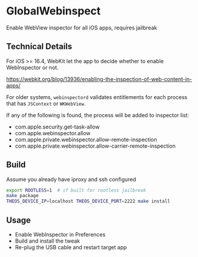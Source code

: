 # GlobalWebinspect

Enable WebView inspector for all iOS apps, requires jailbreak

## Technical Details

For iOS >= 16.4, WebKit let the app to decide whether to enable WebInspector or not.

https://webkit.org/blog/13936/enabling-the-inspection-of-web-content-in-apps/

For older systems, `webinspectord` validates entitlements for each process that has `JSContext` or `WKWebView`.

If any of the following is found, the process will be added to inspector list:

* com.apple.security.get-task-allow
* com.apple.webinspector.allow
* com.apple.private.webinspector.allow-remote-inspection
* com.apple.private.webinspector.allow-carrier-remote-inspection

## Build

Assume you already have iproxy and ssh configured

```bash
export ROOTLESS=1  # if built for rootless jailbreak
make package
THEOS_DEVICE_IP=localhost THEOS_DEVICE_PORT=2222 make install
```

## Usage

* Enable WebInspector in Preferences
* Build and install the tweak
* Re-plug the USB cable and restart target app
